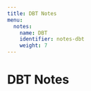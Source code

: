 ```yaml
---
title: DBT Notes
menu:
  notes:
    name: DBT
    identifier: notes-dbt
    weight: 7
---
```

# DBT Notes